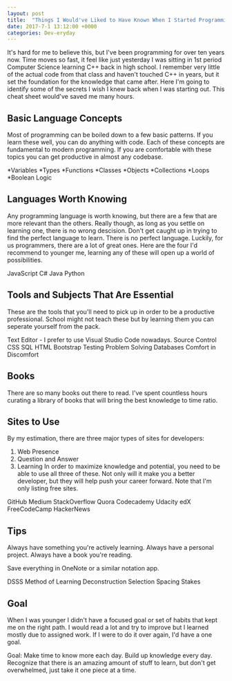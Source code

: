 ```yaml
---
layout: post
title:  "Things I Would've Liked to Have Known When I Started Programming"
date: 2017-7-1 13:12:00 +0000
categories: Dev-eryday
---
```


It's hard for me to believe this, but I've been programming for over ten years now. Time moves so fast, it feel like just yesterday I was sitting in 1st period Computer Science learning C++ back in high school. I remember very little of the actual code from that class and haven't touched C++ in years, but it set the foundation for the knowledge that came after. Here I'm going to identify some of the secrets I wish I knew back when I was starting out. This cheat sheet would've saved me many hours.

Basic Language Concepts
--------
Most of programming can be boiled down to a few basic patterns. If you learn these well, you can do anything with code. Each of these concepts are fundamental to modern programming. If you are comfortable with these topics you can get productive in almost any codebase.

*Variables
*Types
*Functions
*Classes
*Objects
*Collections
*Loops
*Boolean Logic

Languages Worth Knowing
---------
Any programming language is worth knowing, but there are a few that are more relevant than the others. Really though, as long as you settle on learning one, there is no wrong descision. Don't get caught up in trying to find the perfect language to learn. There is no perfect language. Luckily, for us programmers, there are a lot of great ones. Here are the four I'd recommend to younger me, learning any of these will open up a world of possibilities.

JavaScript
C#
Java
Python

Tools and Subjects That Are Essential
---------
These are the tools that you'll need to pick up in order to be a productive professional. School might not teach these but by learning them you can seperate yourself from the pack.

Text Editor - I prefer to use Visual Studio Code nowadays.
Source Control
CSS
SQL
HTML
Bootstrap
Testing
Problem Solving
Databases
Comfort in Discomfort

Books
---------
There are so many books out there to read. I've spent countless hours curating a library of books that will bring the best knowledge to time ratio.


Sites to Use
---------
By my estimation, there are three major types of sites for developers:
  1. Web Presence
  2. Question and Answer
  3. Learning
In order to maximize knowledge and potential, you need to be able to use all three of these. Not only will it make you a better developer, but they will help push your career forward. Note that I'm only listing free sites.

GitHub
Medium
StackOverflow
Quora
Codecademy
Udacity
edX
FreeCodeCamp
HackerNews

Tips
--------
Always have something you're actively learning.
Always have a personal project.
Always have a book you're reading.

Save everything in OneNote or a similar notation app.

DSSS Method of Learning
Deconstruction
Selection
Spacing
Stakes

Goal
--------
When I was younger I didn't have a focused goal or set of habits that kept me on the right path. I would read a lot and try to improve but I learned mostly due to assigned work. If I were to do it over again, I'd have a one goal.

Goal: Make time to know more each day. Build up knowledge every day. Recognize that there is an amazing amount of stuff to learn, but don't get overwhelmed, just take it one piece at a time.